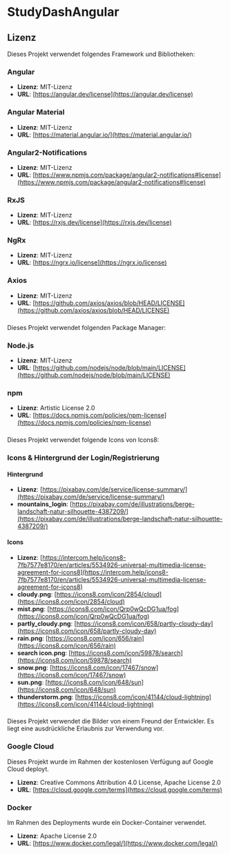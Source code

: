 # StudyDashAngular

## Lizenz

Dieses Projekt verwendet folgendes Framework und Bibliotheken:

### Angular
- **Lizenz**: MIT-Lizenz
- **URL**: [https://angular.dev/license](https://angular.dev/license)
### Angular Material
- **Lizenz**: MIT-Lizenz
- **URL**: [https://material.angular.io/](https://material.angular.io/)
### Angular2-Notifications
- **Lizenz**: MIT-Lizenz
- **URL**: [https://www.npmjs.com/package/angular2-notifications#license](https://www.npmjs.com/package/angular2-notifications#license)
### RxJS
- **Lizenz**: MIT-Lizenz
- **URL**: [https://rxjs.dev/license](https://rxjs.dev/license)
### NgRx
- **Lizenz**: MIT-Lizenz
- **URL**: [https://ngrx.io/license](https://ngrx.io/license)
### Axios
- **Lizenz**: MIT-Lizenz
- **URL**: [https://github.com/axios/axios/blob/HEAD/LICENSE](https://github.com/axios/axios/blob/HEAD/LICENSE)
###
Dieses Projekt verwendet folgenden Package Manager:

### Node.js
- **Lizenz**: MIT-Lizenz
- **URL**: [https://github.com/nodejs/node/blob/main/LICENSE](https://github.com/nodejs/node/blob/main/LICENSE)
### npm
- **Lizenz**: Artistic License 2.0
- **URL**: [https://docs.npmjs.com/policies/npm-license](https://docs.npmjs.com/policies/npm-license)
###
Dieses Projekt verwendet folgende Icons von Icons8:

### Icons & Hintergrund der Login/Registrierung
#### Hintergrund
- **Lizenz**: [https://pixabay.com/de/service/license-summary/](https://pixabay.com/de/service/license-summary/)
- **mountains_login**: [https://pixabay.com/de/illustrations/berge-landschaft-natur-silhouette-4387209/](https://pixabay.com/de/illustrations/berge-landschaft-natur-silhouette-4387209/)
#### Icons
- **Lizenz**: [https://intercom.help/icons8-7fb7577e8170/en/articles/5534926-universal-multimedia-license-agreement-for-icons8](https://intercom.help/icons8-7fb7577e8170/en/articles/5534926-universal-multimedia-license-agreement-for-icons8)
- **cloudy.png**: [https://icons8.com/icon/2854/cloud](https://icons8.com/icon/2854/cloud)
- **mist.png**: [https://icons8.com/icon/Qrp0wQcDG1ua/fog](https://icons8.com/icon/Qrp0wQcDG1ua/fog)
- **partly_cloudy.png**: [https://icons8.com/icon/658/partly-cloudy-day](https://icons8.com/icon/658/partly-cloudy-day)
- **rain.png**: [https://icons8.com/icon/656/rain](https://icons8.com/icon/656/rain)
- **search icon.png**: [https://icons8.com/icon/59878/search](https://icons8.com/icon/59878/search)
- **snow.png**: [https://icons8.com/icon/17467/snow](https://icons8.com/icon/17467/snow)
- **sun.png**: [https://icons8.com/icon/648/sun](https://icons8.com/icon/648/sun)
- **thunderstorm.png**: [https://icons8.com/icon/41144/cloud-lightning](https://icons8.com/icon/41144/cloud-lightning)

###
Dieses Projekt verwendet die Bilder von einem Freund der Entwickler. Es liegt eine ausdrückliche Erlaubnis zur Verwendung vor.

### Google Cloud
Dieses Projekt wurde im Rahmen der kostenlosen Verfügung auf Google Cloud deployt.
- **Lizenz**: Creative Commons Attribution 4.0 License, Apache License 2.0
- **URL**: [https://cloud.google.com/terms](https://cloud.google.com/terms)

### Docker
Im Rahmen des Deployments wurde ein Docker-Container verwendet.
- **Lizenz**: Apache License 2.0
- **URL**: [https://www.docker.com/legal/](https://www.docker.com/legal/)
